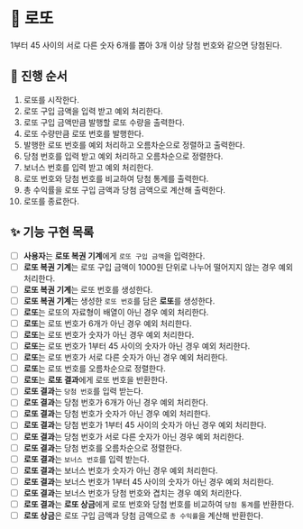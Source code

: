 # 📝 로또

1부터 45 사이의 서로 다른 숫자 6개를 뽑아 3개 이상 당첨 번호와 같으면 당첨된다.

## 🚩 진행 순서

1. 로또를 시작한다.
2. 로또 구입 금액을 입력 받고 예외 처리한다.
3. 로또 구입 금액만큼 발행할 로또 수량을 출력한다.
4. 로또 수량만큼 로또 번호를 발행한다.
5. 발행한 로또 번호를 예외 처리하고 오름차순으로 정렬하고 출력한다.
6. 당첨 번호를 입력 받고 예외 처리하고 오름차순으로 정렬한다.
7. 보너스 번호를 입력 받고 예외 처리한다.
8. 로또 번호와 당첨 번호를 비교하여 당첨 통계를 출력한다.
9. 총 수익률을 로또 구입 금액과 당첨 금액으로 계산해 출력한다.
10. 로또를 종료한다.

## ✨ 기능 구현 목록

- [ ] **사용자**는 **로또 복권 기계**에게 `로또 구입 금액`을 입력한다.
- [ ] **로또 복권 기계**는 로또 구입 금액이 1000원 단위로 나누어 떨어지지 않는 경우 예외 처리한다.
- [ ] **로또 복권 기계**는 로또 번호를 생성한다.
- [ ] **로또 복권 기계**는 생성한 `로또 번호`를 담은 **로또**를 생성한다.
- [ ] **로또**는 로또의 자료형이 배열이 아닌 경우 예외 처리한다.
- [ ] **로또**는 로또 번호가 6개가 아닌 경우 예외 처리한다.
- [ ] **로또**는 로또 번호가 숫자가 아닌 경우 예외 처리한다.
- [ ] **로또**는 로또 번호가 1부터 45 사이의 숫자가 아닌 경우 예외 처리한다.
- [ ] **로또**는 로또 번호가 서로 다른 숫자가 아닌 경우 예외 처리한다.
- [ ] **로또**는 로또 번호를 오름차순으로 정렬한다.
- [ ] **로또**는 **로또 결과**에게 로또 번호을 반환한다.
- [ ] **로또 결과**는 `당첨 번호`를 입력 받는다.
- [ ] **로또 결과**는 당첨 번호가 6개가 아닌 경우 예외 처리한다.
- [ ] **로또 결과**는 당첨 번호가 숫자가 아닌 경우 예외 처리한다.
- [ ] **로또 결과**는 당첨 번호가 1부터 45 사이의 숫자가 아닌 경우 예외 처리한다.
- [ ] **로또 결과**는 당첨 번호가 서로 다른 숫자가 아닌 경우 예외 처리한다.
- [ ] **로또 결과**는 당첨 번호를 오름차순으로 정렬한다.
- [ ] **로또 결과**는 `보너스 번호`를 입력 받는다.
- [ ] **로또 결과**는 보너스 번호가 숫자가 아닌 경우 예외 처리한다.
- [ ] **로또 결과**는 보너스 번호가 1부터 45 사이의 숫자가 아닌 경우 예외 처리한다.
- [ ] **로또 결과**는 보너스 번호가 당첨 번호와 겹치는 경우 예외 처리한다.
- [ ] **로또 결과**는 **로또 상금**에게 로또 번호와 당첨 번호를 비교하여 `당첨 통계`를 반환한다.
- [ ] **로또 상금**은 로또 구입 금액과 당첨 금액으로 `총 수익률`을 계산해 반환한다.
